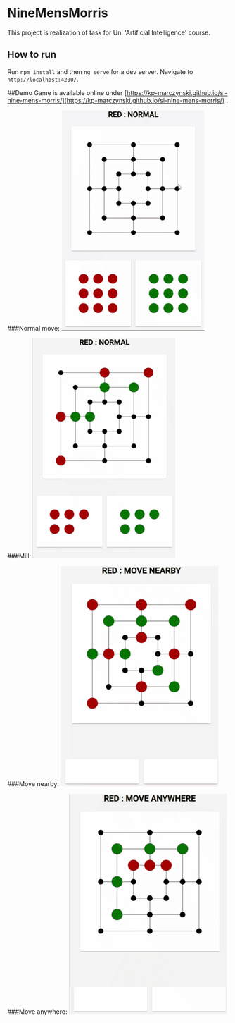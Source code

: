# NineMensMorris
This project is realization of task for Uni 'Artificial Intelligence' course.

## How to run

Run `npm install` and then `ng serve` for a dev server. 
Navigate to `http://localhost:4200/`. 

##Demo
Game is available online under [https://kp-marczynski.github.io/si-nine-mens-morris/](https://kp-marczynski.github.io/si-nine-mens-morris/) . 

###Normal move:
![](demo/normal_move.gif)

###Mill:
![](demo/mill.gif)

###Move nearby:
![](demo/move_nearby.gif)

###Move anywhere:
![](demo/move_anywhere.gif)
